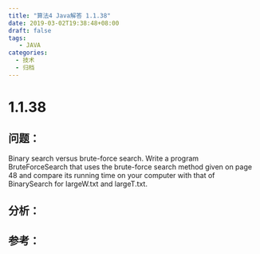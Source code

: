 ```yaml
---
title: "算法4 Java解答 1.1.38"
date: 2019-03-02T19:38:48+08:00
draft: false
tags:
   - JAVA
categories:
  - 技术
  - 归档
---
```



# 1.1.38

## 问题：

Binary search versus brute-force search. Write a program BruteForceSearch that uses the brute-force search method given on page 48 and compare its running time on your computer with that of BinarySearch for largeW.txt and largeT.txt.

## 分析：


## 参考：


